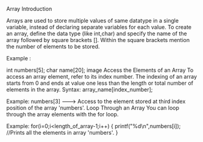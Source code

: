 Array Introduction

Arrays are used to store multiple values of same datatype in a single variable, instead of declaring separate variables for each value. To create an array, define the data type (like int,char) and specify the name of the array followed by square brackets []. Within the square brackets mention the number of elements to be stored.

Example :

int numbers[5]; char name[20]; image Access the Elements of an Array To access an array element, refer to its index number. The indexing of an array starts from 0 and ends at value one less than the length or total number of elements in the array. Syntax: array_name[index_number];

Example: numbers[3] ---> Access to the element stored at third index position of the array 'numbers'. Loop Through an Array You can loop through the array elements with the for loop.

Example: for(i=0;i<length_of_array-1;i++) { printf("%d\n",numbers[i]); //Prints all the elements in array 'numbers'. }
